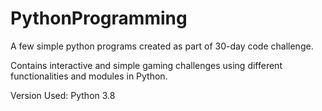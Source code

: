 # PythonProgramming
A few simple python programs created as part of 30-day code challenge.

Contains interactive and simple gaming challenges using different functionalities and modules in Python.

Version Used: Python 3.8
